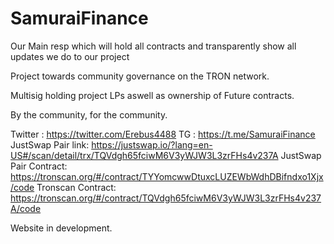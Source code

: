 # SamuraiFinance
Our Main resp which will hold all contracts and transparently show all updates we do to our project

Project towards community governance on the TRON network.

Multisig holding project LPs aswell as ownership of Future contracts.

By the community, for the community.

Twitter : https://twitter.com/Erebus4488
TG : https://t.me/SamuraiFinance
JustSwap Pair link: https://justswap.io/?lang=en-US#/scan/detail/trx/TQVdgh65fciwM6V3yWJW3L3zrFHs4v237A 
JustSwap Pair Contract: https://tronscan.org/#/contract/TYYomcwwDtuxcLUZEWbWdhDBifndxo1Xjx/code
Tronscan Contract: https://tronscan.org/#/contract/TQVdgh65fciwM6V3yWJW3L3zrFHs4v237A/code

Website in development.
